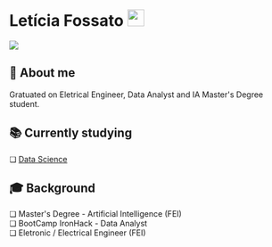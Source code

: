<h1>Letícia Fossato <img src="https://raw.githubusercontent.com/iampavangandhi/iampavangandhi/master/gifs/Hi.gif" width="30px">  </h1>
<a href="https://www.linkedin.com/in/leticiafossato/"><img src="https://img.shields.io/badge/linkedin-%230077B5.svg?&style=for-the-badge&logo=linkedin&logoColor=white"></a>

<b><h2>📌  About me</h2></b>
Gratuated on Eletrical Engineer, Data Analyst and IA Master's Degree student.

<b><h2>📚 Currently studying</h2></b>
❏ [Data Science](https://www.amazon.com.br/Data-Science-Do-Zero-Fundamentais/dp/8550811769/ref=asc_df_8550811769/?tag=googleshopp00-20&linkCode=df0&hvadid=379765802390&hvpos=&hvnetw=g&hvrand=7666734066475447547&hvpone=&hvptwo=&hvqmt=&hvdev=c&hvdvcmdl=&hvlocint=&hvlocphy=1001773&hvtargid=pla-1218777544780&psc=1&mcid=d5cac5c019463acaa4a28f8d08ede19f)<br>

<b><h2>🎓 Background</h2></b>
❏ Master's Degree - Artificial Intelligence (FEI)<br>
❏ BootCamp IronHack - Data Analyst<br>
❏ Eletronic / Electrical Engineer (FEI)

<!--
**leticiafossato/leticiafossato** is a ✨ _special_ ✨ repository because its `README.md` (this file) appears on your GitHub profile.

Here are some ideas to get you started:

- 🔭 I’m currently working on ...
- 🌱 I’m currently learning ...
- 👯 I’m looking to collaborate on ...
- 🤔 I’m looking for help with ...
- 💬 Ask me about ...
- 📫 How to reach me: ...
- 😄 Pronouns: ...
- ⚡ Fun fact: ...
-->

